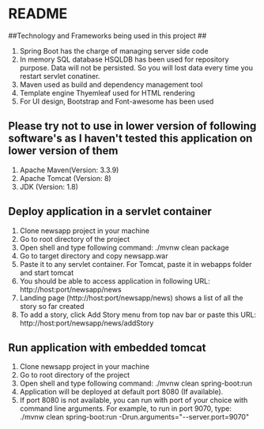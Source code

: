 # README #

##Technology and Frameworks being used in this project ##
1. Spring Boot has the charge of managing server side code
2. In memory SQL database HSQLDB has been used for repository purpose. Data will not be persisted. So
you will lost data every time you restart servlet conatiner.
3. Maven used as build and dependency management tool
4. Template engine Thyemleaf used for HTML rendering
5. For UI design, Bootstrap and Font-awesome has been used

## Please try not to use in lower version of following software's as I haven't tested this application on lower version of them ##
1. Apache Maven(Version: 3.3.9)
2. Apache Tomcat (Version: 8)
3. JDK (Version: 1.8)
 
## Deploy application in a servlet container ##
1. Clone newsapp project in your machine
2. Go to root directory of the project
3. Open shell and type following command: ./mvnw clean package
4. Go to target directory and copy newsapp.war
5. Paste it to any servlet container. For Tomcat, paste it in webapps folder and start tomcat
6. You should be able to access application in following URL: http://host:port/newsapp/news 
7. Landing page (http://host:port/newsapp/news) shows a list of all the story so far created
8. To add a story, click Add Story menu from top nav bar or paste this URL: http://host:port/newsapp/news/addStory

## Run application with embedded tomcat ##
1. Clone newsapp project in your machine
2. Go to root directory of the project
3. Open shell and type following command: ./mvnw clean spring-boot:run
4. Application will be deployed at default port 8080 (If available). 
5. If port 8080 is not available, you can run with port of your choice with command line arguments. 
For example, to run in port 9070, type: ./mvnw clean spring-boot:run -Drun.arguments="--server.port=9070"
